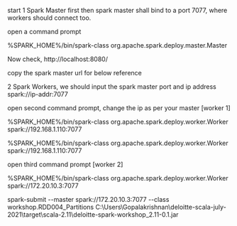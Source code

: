 
start 1 Spark Master first
 then spark master shall bind to a port 7077, where workers should connect too.


open a command prompt

%SPARK_HOME%/bin/spark-class org.apache.spark.deploy.master.Master

Now check, http://localhost:8080/

copy the spark master url for below reference


2 Spark Workers, we should input the spark master port and ip address spark://ip-addr:7077

open second command prompt, change the ip as per your master [worker 1]


%SPARK_HOME%/bin/spark-class org.apache.spark.deploy.worker.Worker  spark://192.168.1.110:7077


%SPARK_HOME%/bin/spark-class org.apache.spark.deploy.worker.Worker  spark://192.168.1.110:7077


open third command prompt [worker 2]


%SPARK_HOME%/bin/spark-class org.apache.spark.deploy.worker.Worker  spark://172.20.10.3:7077



spark-submit --master spark://172.20.10.3:7077 --class workshop.RDD004_Partitions C:\Users\Gopalakrishnan\deloitte-scala-july-2021\target\scala-2.11\deloitte-spark-workshop_2.11-0.1.jar 